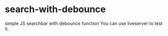 # search-with-debounce
simple JS searchbar with debounce function
You can use liveserver to test it.
